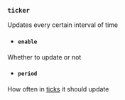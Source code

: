 ### `ticker`

Updates every certain interval of time

- #### `enable`

Whether to update or not

- #### `period`

How often in [ticks](https://minecraft.fandom.com/wiki/Tick) it should update